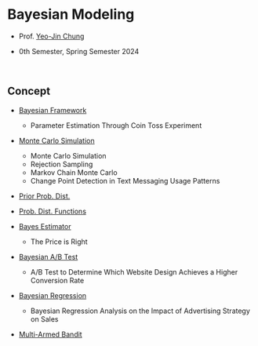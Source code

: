# Bayesian Modeling

- Prof. [Yeo-Jin Chung](https://github.com/ychungkmu)

- 0th Semester, Spring Semester 2024

</br>

## Concept

- [Bayesian Framework](https://velog.io/@jayarnim/Bayesian-Framework)
  - Parameter Estimation Through Coin Toss Experiment

- [Monte Carlo Simulation](https://velog.io/@jayarnim/Monte-Carlo-Simulation)
  - Monte Carlo Simulation
  - Rejection Sampling
  - Markov Chain Monte Carlo
  - Change Point Detection in Text Messaging Usage Patterns

- [Prior Prob. Dist.](https://velog.io/@jayarnim/Prior-Prob.-Dist)

- [Prob. Dist. Functions](https://velog.io/@jayarnim/Prob.-Dist.-Functions-qnhd3e7d)

- [Bayes Estimator](https://velog.io/@jayarnim/Bayes-Estimator)
  - The Price is Right

- [Bayesian A/B Test]()
  - A/B Test to Determine Which Website Design Achieves a Higher Conversion Rate

- [Bayesian Regression]()
  - Bayesian Regression Analysis on the Impact of Advertising Strategy on Sales

- [Multi-Armed Bandit]()
